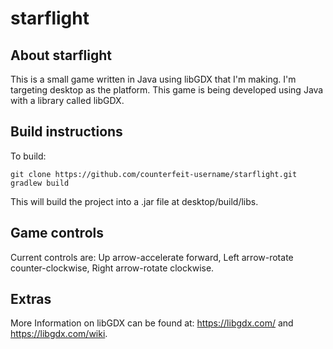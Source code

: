 # starflight

## About starflight
This is a small game written in Java using libGDX that I'm making.
I'm targeting desktop as the platform.
This game is being developed using Java with a library called libGDX.

## Build instructions
To build:
```
git clone https://github.com/counterfeit-username/starflight.git
gradlew build
```
This will build the project into a .jar file at desktop/build/libs.

## Game controls
Current controls are:
Up arrow-accelerate forward, Left arrow-rotate counter-clockwise, Right arrow-rotate clockwise.

## Extras
More Information on libGDX can be found at: https://libgdx.com/ and https://libgdx.com/wiki.

